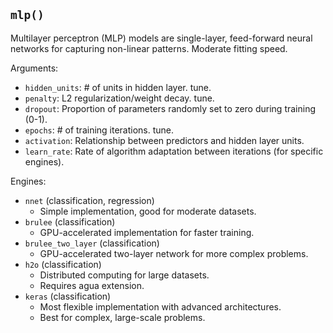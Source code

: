 ## `mlp()`

Multilayer perceptron (MLP) models are single-layer, feed-forward neural networks for capturing non-linear patterns. Moderate fitting speed.

Arguments:
* `hidden_units`: # of units in hidden layer. tune.
* `penalty`: L2 regularization/weight decay. tune.
* `dropout`: Proportion of parameters randomly set to zero during training (0-1).
* `epochs`: # of training iterations. tune.
* `activation`: Relationship between predictors and hidden layer units.
* `learn_rate`: Rate of algorithm adaptation between iterations (for specific engines).

Engines:
* `nnet` (classification, regression)
  - Simple implementation, good for moderate datasets.
* `brulee` (classification)
  - GPU-accelerated implementation for faster training.
* `brulee_two_layer` (classification)
  - GPU-accelerated two-layer network for more complex problems.
* `h2o` (classification)
  - Distributed computing for large datasets.
  - Requires agua extension.
* `keras` (classification)
  - Most flexible implementation with advanced architectures.
  - Best for complex, large-scale problems.
